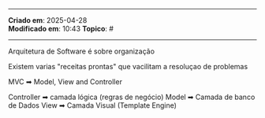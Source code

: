 ***
**Criado em**: 2025-04-28  
**Modificado em**: 10:43
**Topico**: #
***
Arquitetura de Software é sobre organização

Existem varias "receitas prontas" que vacilitam a resoluçao de problemas

MVC ➡ Model, View and Controller

Controller ➡ camada lógica (regras de negócio)
Model ➡ Camada de banco de Dados
View ➡ Camada Visual (Template Engine)